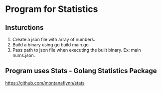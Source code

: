 # Program for Statistics
## Insturctions
1. Create a json file with array of numbers.  
2. Build a binary using go build main.go
3. Pass path to json file when executing the built binary. Ex: main nums.json.
## Program uses Stats - Golang Statistics Package
https://github.com/montanaflynn/stats
